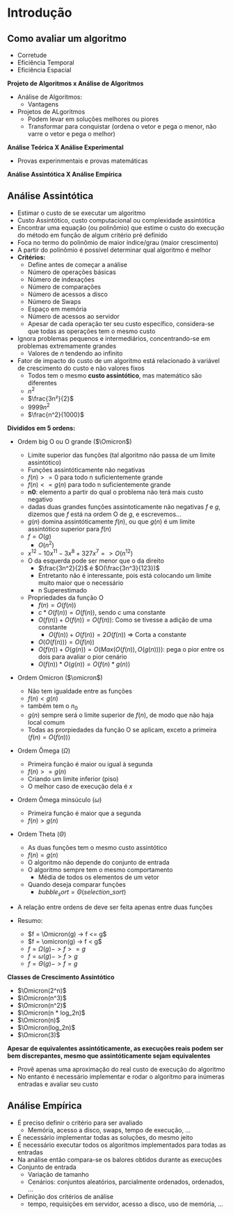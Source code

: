 # Introdução

## Como avaliar um algoritmo

  - Corretude
  - Eficiência Temporal
  - Eficiência Espacial

**Projeto de Algoritmos x Análise de Algoritmos**
  - Análise de Algoritmos:
    - Vantagens
  - Projetos de ALgoritmos
    - Podem levar em soluções melhores ou piores
    - Transformar para conquistar (ordena o vetor e pega o menor, não varre o vetor e pega o melhor)

**Análise Teórica X Análise Experimental**
  - Provas experinmentais e provas matemáticas

**Análise Assintótica X Análise Empírica**

## Análise Assintótica
  - Estimar o custo de se executar um algoritmo
  - Custo Assintótico, custo computacional ou complexidade assintótica
  - Encontrar uma equação (ou polinômio) que estime o custo do execução do método em função de algum critério pré definido
  - Foca no termo do polinômio de maior índice/grau (maior crescimento)
  - A partir do polinômio é possível determinar qual algoritmo é melhor
  - **Critérios:**
    - Define antes de começar a análise
    - Número de operações básicas
    - Número de indexações
    - Número de comparações
    - Número de acessos a disco
    - Número de Swaps
    - Espaço em memória
    - Número de acessos ao servidor
    - Apesar de cada operação ter seu custo específico, considera-se que todas as operações tem o mesmo custo
  - Ignora problemas pequenos e intermediários, concentrando-se em problemas extremamente grandes
    - Valores de *n* tendendo ao infinito
  - Fator de impacto do custo de um algoritmo está relacionado à variável de crescimento do custo e não valores fixos
    - Todos tem o mesmo **custo assintótico**, mas matemático são diferentes
    - $n^2$
    - $\frac{3n²}{2}$
    - $9999n^2$
    - $\frac{n^2}{1000}$
  
  **Divididos em 5 ordens:**
  - Ordem big O ou O grande ($\Omicron$)
    - Limite superior das funções (tal algoritmo não passa de um limite assintótico)
    - Funções assintóticamente não negativas
    - $f(n) >= 0$ para todo n suficientemente grande
    - $f(n) <= g(n)$ para todo n suficientemente grande
    - **n0**: elemento a partir do qual o problema não terá mais custo negativo
    - dadas duas grandes funções assintoticamente não negativas $f$ e $g$, dizemos que $f$ está na ordem O de $g$, e escrevemos...
    - $g(n)$ domina assintóticamente $f(n)$, ou que $g(n)$ é um limite assintótico superior para $f(n)$
    - $f=O(g)$
      - $O(n^2)$
    - $x^{12} - 10x^{11} - 3x^{8}+327x^7 => O(n^{12})$
    - O da esquerda pode ser menor que o da direito
      - $\frac{3n^2}{2}$ é $O(\frac{3n^3}{123})$
      - Entretanto não é interessante, pois está colocando um limite muito maior que o necessário
      - n Superestimado
    - Propriedades da função O
      - $f(n) = O(f(n))$
      - $c * O(f(n)) = O(f(n))$, sendo $c$ uma constante
      - $O(f(n)) + O(f(n)) = O(f(n))$: Como se tivesse a adição de uma constante
        - $O(f(n)) + O(f(n)) = 2O(f(n))$ => Corta a constante
      - $O(O(f(n))) = O(f(n))$
      - $O(f(n)) + O(g(n)) = O(Max(O(f(n)), O(g(n))))$: pega o pior entre os dois para avaliar o pior cenário
      - $O(f(n)) * O(g(n)) = O(f(n) * g(n))$

  - Ordem Omicron ($\omicron$)
    - Não tem igualdade entre as funções 
    - $f(n) < g(n)$
    - também tem o $n_0$
    - $g(n)$ sempre será o limite superior de $f(n)$, de modo que não haja local comum
    - Todas as prorpiedades da função O se aplicam, exceto a primeira ($f(n) = O(f(n))$)

  - Ordem Ômega ($\Omega$)
    - Primeira função é maior ou igual à segunda
    - $f(n) >= g(n)$
    - Criando um limite inferior (piso)
    - O melhor caso de execução dela é $x$

  - Ordem Ômega minsúculo ($\omega$)
    - Primeira função é maior que a segunda
    - $f(n) > g(n)$

  - Ordem Theta ($\Theta$)
    - As duas funções tem o mesmo custo assintótico
    - $f(n) = g(n)$
    - O algoritmo não depende do conjunto de entrada
    - O algoritmo sempre tem o mesmo comportamento
      - Média de todos os elementos de um vetor
    - Quando deseja comparar funções
      - $bubble_sort = \Theta(selection\_sort)$

  - A relação entre ordens de deve ser feita apenas entre duas funções
  - Resumo:
    - $f = \Omicron(g) -> f <= g$
    - $f = \omicron(g) -> f < g$
    - $f = \Omega(g) -> f >= g$
    - $f = \omega(g) -> f > g$
    - $f = \Theta(g) -> f = g$

  **Classes de Crescimento Assintótico**
  - $\Omicron(2^n)$
  - $\Omicron(n^3)$
  - $\Omicron(n^2)$
  - $\Omicron(n * log_2n)$
  - $\Omicron(n)$
  - $\Omicron(log_2n)$
  - $\Omicron(3)$

  **Apesar de equivalentes assintóticamente, as execuções reais podem ser bem discrepantes, mesmo que assintóticamente sejam equivalentes**

  - Provê apenas uma aproximação do real custo de execução do algoritmo
  - No entanto é necessário implementar e rodar o algorítmo para inúmeras entradas e avaliar seu custo

## Análise Empírica

  - É preciso definir o critério para ser avaliado
    - Memória, acesso a disco, swaps, tempo de execução, ...
  - É necessário implementar todas as soluções, do mesmo jeito
  - É necessário executar todos os algoritmos implementados para todas as entradas
  - Na análise então compara-se os balores obtidos durante as execuções
  - Conjunto de entrada
    - Variação de tamanho
    - Cenários: conjuntos aleatórios, parcialmente ordenados, ordenados, ...
  - Definição dos critérios de análise
    - tempo, requisições em servidor, acesso a disco, uso de memória, ...